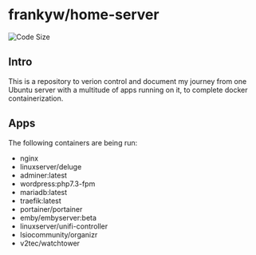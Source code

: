 # frankyw/home-server
![Code Size](https://img.shields.io/github/languages/code-size/frankyw/home-server.svg?style=plastic)

## Intro
This is a repository to verion control and document my journey from one Ubuntu server with a multitude of apps running on it, to complete docker containerization.

## Apps

The following containers are being run:

* nginx
* linuxserver/deluge
* adminer:latest
* wordpress:php7.3-fpm
* mariadb:latest
* traefik:latest
* portainer/portainer
* emby/embyserver:beta
* linuxserver/unifi-controller
* lsiocommunity/organizr
* v2tec/watchtower
